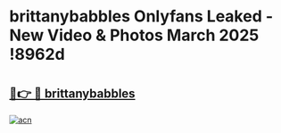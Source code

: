 # brittanybabbles Onlyfans Leaked - New Video & Photos March 2025 !8962d

# <h2><a href="https://zxmekv.iuczelnia.edu.pl?title=brittanybabbles&ref=8962d">🔗👉 🔴 brittanybabbles</a></h2>

[![acn](https://github.com/user-attachments/assets/0f9c940e-d8b0-45ae-aac7-cd30a18b3e1c)](https://zxmekv.iuczelnia.edu.pl?title=brittanybabbles&ref=8962d)

